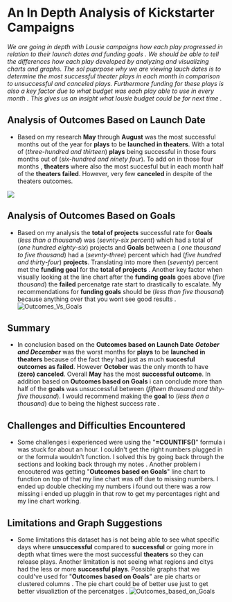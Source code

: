 # An In Depth Analysis of Kickstarter Campaigns

*We are going in depth with Lousie campaigns how each play progressed in relation to their launch dates and funding goals . We should be able to tell the differences how each play developed by analyzing and visualizing charts and graphs. The sol puprpose why we are viewing lauch dates is to determine the most successful theater plays in each month in comparison to unsuccessful and canceled plays. Furthermore funding for these plays is also a key factor due to what budget was each play able to use in every month . This gives us an insight what lousie budget could be for next time .* 


## **Analysis of Outcomes Based on Launch Date**
 
 - Based on my research **May** through **August** was the most successful months out of the year for **plays** to be **launched in theaters**. With a total of (*three-hundred and thirteen*) **plays** being successful in those fours months out of (*six-hundred and ninety four*). To add on in those four months , **theaters** where also the most succesful but in each month half of the **theaters failed**. However, very few **canceled** in despite of the theaters outcomes.
 
<img src="image/Theater_Outcomes_vs_Launch.png">
 
 
 


## **Analysis of Outcomes Based on Goals**
- Based on my analysis the **total of projects** successful rate for **Goals** (*less than a thousand*) was (*sevnty-six percent*) which had a total of (*one hundred eighty-six*) projects and **Goals** between a ( *one thousand to five thousand*) had a (*sevnty-three*) percent which had (*five hundred and thirty-four*) **projects**. Translating into more then (*seventy*) percent met the **funding goal** for the **total of projects** . Another key factor when visually looking at the line chart after the **funding goals** goes above (*five thousand*) the **failed** percenatge rate start to drastically to escalate. My recommendations for **funding goals** should be (*less than five thousand*) because anything over that you wont see good results .
![Outcomes_Vs_Goals](path/to/Outcomes_Vs_Goals.PNG)

## **Summary**
 - In conclusion based on the **Outcomes based on Launch Date** ***October and December*** was the worst months for **plays** to be **launched in theaters** because of the fact they had just as much **succesful outcomes as failed**. However **October** was the only month to have **(zero) canceled**. Overall **May** has the most **successful outcome**. In addition based on **Outcomes based on Goals** i can conclude more than half of the **goals** was unsuccessful between (*fifteen thousand and thity-five thousand*). I would recommend making the **goal** to (*less then a thousand*) due to being the highest success rate .

## **Challenges and Difficulties Encountered**
  - Some challenges i experienced were using the "**=COUNTIFS()**" formula i was stuck for about an hour. I couldn't get the right numbers plugged in or the formula wouldn't function. I solved this by going back through the sections and looking back through my notes . Another problem i encoutered was getting "**Outcomes based on Goals**" line chart to function on top of that my line chart was off due to missing numbers. I ended up double checking my numbers i found out there was a row missing i ended up pluggin in that row to get my percentages right and my line chart working.

## **Limitations and Graph Suggestions**
   - Some limitations this dataset has is not being able to see what specific days where **unsuccessful** compared to **successful** or going more in depth what times were the most successful **theaters** so they can release plays. Another limitation is not seeing what regions and citys had the less or more **successful plays**. Possible graphs that we could've used for "**Outcomes based on Goals**" are pie charts or clustered columns . The pie chart could be of better use just to get better visualiztion of the percenatges .
   ![Outcomes_based_on_Goals](path/to/Outcomes_based_on_Goals.PNG)
